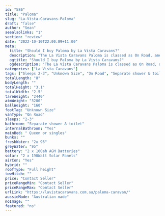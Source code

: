 ```yaml
---
id: "586"
title: "Paloma"
slug: "La-Vista-Caravans-Paloma"
draft: "false"
author: "Sean"
seealsolinks: "1"
section: "review"
date: "2022-10-10T22:00:09+11:00"
meta:
  title: "Should I buy Paloma by La Vista Caravans?"
  description: "The La Vista Caravans Paloma is classed as On Road, and sleeps 2-3 people. It is Australian made and comes in at Unknown Size. It generally has Separate shower & toilet."
  ogtitle: "Should I buy Paloma by La Vista Caravans?"
  ogdescription: "The La Vista Caravans Paloma is classed as On Road, and sleeps 2-3 people. It is Australian made and comes in at Unknown Size. It generally has Separate shower & toilet."
categories: ["La Vista Caravans"]
tags: ["Sleeps 2-3", "Unknown Size", "On Road", "Separate shower & toilet", "Full height", "Price Unknown"]
totalLength: "8"
bodyLength: ""
totalHeight: "3.1"
totalWidth: "2.5"
tareWeight: "2440"
atmWeight: "3200"
ballWeight: "160"
footTag: "Unknown Size"
vanType: "On Road"
sleeps: "2-3"
bathroom: "Separate shower & toilet"
internalBathroom: "Yes"
mainBed: " Queen or singles"
bunks: ""
freshWater: "2x 95"
greyWater: "95"
battery: "2 x 100ah AGM Batteries"
solar: "2 x 190Watt Solar Panels"
airCon: "Yes"
hybrid: ""
roofType: "Full height"
towHitch: ""
price: "Contact Seller"
priceRangeMin: "Contact Seller"
priceRangeMax: "Contact Seller"
urlLink: "https://lavistacaravans.com.au/paloma-caravan/"
aussieMade: "Australian made"
noImage: ""
featured: "no"
---
```

